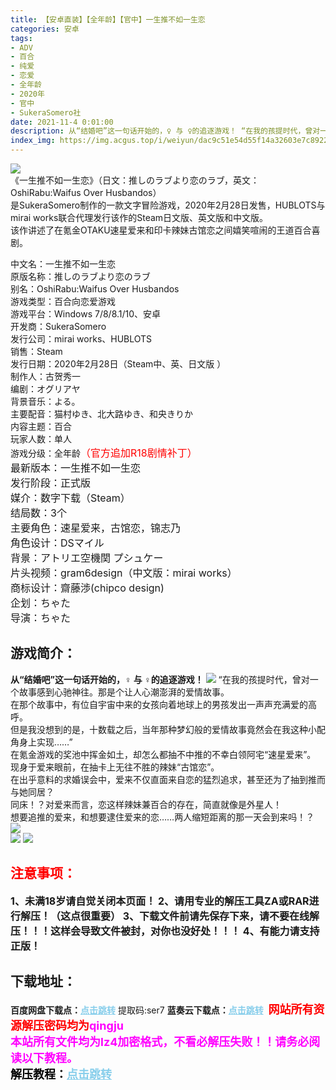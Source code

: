 ```yaml
---
title: 【安卓直装】【全年龄】【官中】一生推不如一生恋
categories: 安卓
tags:
- ADV
- 百合
- 纯爱
- 恋爱
- 全年龄
- 2020年
- 官中
- SukeraSomero社
date: 2021-11-4 0:01:00
description: 从“结婚吧”这一句话开始的，♀ 与 ♀的追逐游戏！ “在我的孩提时代，曾对一个故事感到心驰神往。那是个让人心潮澎湃的爱情故事。   在那个故事中，有位自宇宙中来的女孩向着地球上的男孩发出一声声充满爱的高呼。  
index_img: https://img.acgus.top/i/weiyun/dac9c51e54d55f14a32603e7c892201da259512e7d3cf5c6e3abd944b6c8825ca69e3f1028f8446571967a2dc18b94ab.webp
---
```

![](https://img.acgus.top/i/weiyun/dac9c51e54d55f14a32603e7c892201da259512e7d3cf5c6e3abd944b6c8825ca69e3f1028f8446571967a2dc18b94ab.webp)  
《一生推不如一生恋》（日文：推しのラブより恋のラブ，英文：OshiRabu:Waifus Over Husbandos）     
是SukeraSomero制作的一款文字冒险游戏，2020年2月28日发售，HUBLOTS与mirai works联合代理发行该作的Steam日文版、英文版和中文版。    
该作讲述了在氪金OTAKU速星爱来和印卡辣妹古馆恋之间嬉笑喧闹的王道百合喜剧。    

中文名：一生推不如一生恋   
原版名称：推しのラブより恋のラブ  
别名：OshiRabu:Waifus Over Husbandos   
游戏类型：百合向恋爱游戏       
游戏平台：Windows 7/8/8.1/10、安卓   
开发商：SukeraSomero  
发行公司：mirai works、HUBLOTS     
销售：Steam    
发行日期：2020年2月28日（Steam中、英、日文版 ）   
制作人：古贺秀一    
编剧：オグリアヤ  
背景音乐：よる。  
主要配音：猫村ゆき、北大路ゆき、和央きりか  
内容主题：百合   
玩家人数：单人    
游戏分级：全年龄</font><font color=#FF0000 size=3>（官方追加R18剧情补丁）</font>   
 <font size=3> 最新版本：一生推不如一生恋   
发行阶段：正式版  
媒介：数字下载（Steam）   
结局数：3个   
主要角色：速星爱来，古馆恋，锦志乃   
角色设计：DSマイル   
背景：アトリエ空機関 プシュケー   
片头视频：gram6design（中文版：mirai works）   
商标设计：齋藤渉(chipco design)    
企划：ちゃた     
导演：ちゃた</font>     
 
## 游戏简介： 
**从“结婚吧”这一句话开始的，♀ 与 ♀的追逐游戏！**
![](https://img.acgus.top/i/weiyun/fdd34be133e7412405bca03cdf7b43cd7e3814b1e2b739ca8738c4420f866638e53f6687e9e0981ecd9dd0d416d57be7.webp)
“在我的孩提时代，曾对一个故事感到心驰神往。那是个让人心潮澎湃的爱情故事。   
在那个故事中，有位自宇宙中来的女孩向着地球上的男孩发出一声声充满爱的高呼。   
但是我没想到的是，十数载之后，当年那种梦幻般的爱情故事竟然会在我这种小配角身上实现……”   
在氪金游戏的奖池中挥金如土，却怎么都抽不中推的不幸白领阿宅“速星爱来”。   
现身于爱来眼前，在抽卡上无往不胜的辣妹“古馆恋”。   
在出乎意料的求婚误会中，爱来不仅直面来自恋的猛烈追求，甚至还为了抽到推而与她同居？   
同床！？对爱来而言，恋这样辣妹兼百合的存在，简直就像是外星人！   
想要追推的爱来，和想要逮住爱来的恋……两人缩短距离的那一天会到来吗！？
![](https://img.acgus.top/i/weiyun/deda07e3628888f7409551e072999b42546e16e561d29351dbcd8511a093a5d6d9f16d9cf5e8d69d1b12f8109dfd21fd.webp)   
![](https://img.acgus.top/i/weiyun/e025dc065020cc0ed250281097437d78b3c9eeb8fd264f83ae6f4a607aa4a8cd109fb9a7d060e1f5b372574b8f199411.webp)
![](https://img.acgus.top/i/weiyun/a6016c3403fad32d2311ec55fdaaa1b1cfeca4872418576cfe67eb79e166f2aa6c228a292b375061cc30cc97117d8f7f.webp)






## <font color=#FF0000 >注意事项：</font>
<font size=3><b>1、未满18岁请自觉关闭本页面！
2、请用专业的解压工具ZA或RAR进行解压！（这点很重要）
3、下载文件前请先保存下来，请不要在线解压！！！这样会导致文件被封，对你也没好处！！！
4、有能力请支持正版！</b></font>

## 下载地址：
<b>百度网盘下载点：</b><a href="https://pan.baidu.com/s/1Z-rcrhHM3TzsGv6jB0BoaA?pwd=ser7" style="color: #87CEEB;"><b>点击跳转</b></a> 提取码:ser7
<b>蓝奏云下载点：</b><a href="https://wwi.lanzoui.com/iToCotrryli" style="color: #87CEEB;"><b>点击跳转</b></a>
<a style="padding: 0" href="https://post.qingju.org/AD/"><img style="max-width:100%" src="https://img.acgus.top/i/2024/07/478f689b8021d8d499ab43d21acf137a.gif" alt=""></a>
<b><font color=#FF0000 size=4>网站所有资源解压密码均为</b></font><b><font color=#FF00FF size=4>qingju</font><font color=#FF0000 ></font></b><br><b><font color=#FF00FF size=4>本站所有文件均为lz4加密格式，不看必解压失败！！请务必阅读以下教程。</b></font><br><b><font color=#000 size=4>解压教程：</b><a href="https://post.qingju.org/tutorial/000/" style="color: #87CEEB;"><b>点击跳转</b></a>